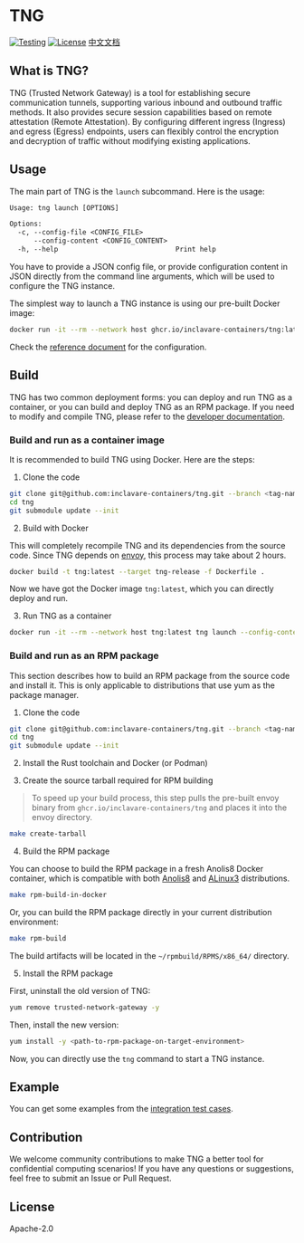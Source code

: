 # TNG
[![Testing](/../../actions/workflows/docker-build.yml/badge.svg)](/../../actions/workflows/docker-build.yml)
[![License](https://img.shields.io/badge/License-Apache%202.0-blue.svg)](https://opensource.org/licenses/Apache-2.0) [中文文档](README_zh.md)

## What is TNG?

TNG (Trusted Network Gateway) is a tool for establishing secure communication tunnels, supporting various inbound and outbound traffic methods. It also provides secure session capabilities based on remote attestation (Remote Attestation). By configuring different ingress (Ingress) and egress (Egress) endpoints, users can flexibly control the encryption and decryption of traffic without modifying existing applications.

## Usage

The main part of TNG is the `launch` subcommand. Here is the usage:

```txt
Usage: tng launch [OPTIONS]

Options:
  -c, --config-file <CONFIG_FILE>
      --config-content <CONFIG_CONTENT>
  -h, --help                             Print help
```

You have to provide a JSON config file, or provide configuration content in JSON directly from the command line arguments, which will be used to configure the TNG instance.

The simplest way to launch a TNG instance is using our pre-built Docker image:

```sh
docker run -it --rm --network host ghcr.io/inclavare-containers/tng:latest tng launch --config-content='<your config json string>'
```

Check the [reference document](docs/configuration.md) for the configuration. 

## Build

TNG has two common deployment forms: you can deploy and run TNG as a container, or you can build and deploy TNG as an RPM package. If you need to modify and compile TNG, please refer to the [developer documentation](docs/developer.md).

### Build and run as a container image

It is recommended to build TNG using Docker. Here are the steps:

1. Clone the code

```sh
git clone git@github.com:inclavare-containers/tng.git --branch <tag-name>
cd tng
git submodule update --init
```

2. Build with Docker

This will completely recompile TNG and its dependencies from the source code. Since TNG depends on [envoy](https://github.com/inclavare-containers/tng-envoy), this process may take about 2 hours.

```sh
docker build -t tng:latest --target tng-release -f Dockerfile .
```

Now we have got the Docker image `tng:latest`, which you can directly deploy and run.

3. Run TNG as a container

```sh
docker run -it --rm --network host tng:latest tng launch --config-content='<your config json string>'
```

### Build and run as an RPM package

This section describes how to build an RPM package from the source code and install it. This is only applicable to distributions that use yum as the package manager.

1. Clone the code

```sh
git clone git@github.com:inclavare-containers/tng.git --branch <tag-name>
cd tng
git submodule update --init
```

2. Install the Rust toolchain and Docker (or Podman)

3. Create the source tarball required for RPM building

> To speed up your build process, this step pulls the pre-built envoy binary from `ghcr.io/inclavare-containers/tng` and places it into the envoy directory.

```sh
make create-tarball
```

4. Build the RPM package

You can choose to build the RPM package in a fresh Anolis8 Docker container, which is compatible with both [Anolis8](https://openanolis.cn/anolisos) and [ALinux3](https://help.aliyun.com/zh/alinux/product-overview/alibaba-cloud-linux-overview) distributions.

```sh
make rpm-build-in-docker
```

Or, you can build the RPM package directly in your current distribution environment:

```sh
make rpm-build
```

The build artifacts will be located in the `~/rpmbuild/RPMS/x86_64/` directory.

5. Install the RPM package

First, uninstall the old version of TNG:

```sh
yum remove trusted-network-gateway -y
```

Then, install the new version:

```sh
yum install -y <path-to-rpm-package-on-target-environment>
```

Now, you can directly use the `tng` command to start a TNG instance.

## Example

You can get some examples from the [integration test cases](./tests/).

## Contribution

We welcome community contributions to make TNG a better tool for confidential computing scenarios! If you have any questions or suggestions, feel free to submit an Issue or Pull Request.

## License

Apache-2.0
